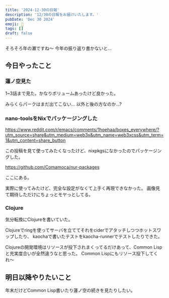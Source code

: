 ```yaml
---
title: '2024-12-30の日報'
description: '12/30の日報をお届けいたします。'
pubDate: 'Dec 30 2024'
emoji: 🦊
tags: []
draft: false
---
```


そろそろ年の瀬ですね〜 今年の振り返り書かないと...

## 今日やったこと

### 蓮ノ空見た

1~3話まで見た。かなりボリュームあったけど良かった。

みらくらパークはまだ出てこない... 以外と後の方なのか...?

### nano-toolsをNixでパッケージングした

https://www.reddit.com/r/emacs/comments/1hoehaa/boxes_everywhere/?utm_source=share&utm_medium=web3x&utm_name=web3xcss&utm_term=1&utm_content=share_button

この投稿を見て使ってみたくなったけど、nixpkgsになかったのでパッケージングした。

https://github.com/Comamoca/nur-packages

ここにある。

実際に使ってみたけど、完全な設定がなくて上手く再現できなかった。
画像見て期待しただけにちょっとモヤっとしてる。

### Clojure

気分転換にClojureを書いていた。

Clojureでringを使ってサーバを立ててそれをciderでアタッチしつつホットスワップしたり、
kaochaで書いたテストをkaocha-runnerでテストしたりできた。

Clojureの開発環境はリソースが投下されまくってるだけあって、Common
Lispと充実度合いが全然違うなと思った。 Common Lispにもリソース投下してくれ〜

## 明日以降やりたいこと

年末だけどCommon Lisp書いたり蓮ノ空の続きを見たりしたい。
